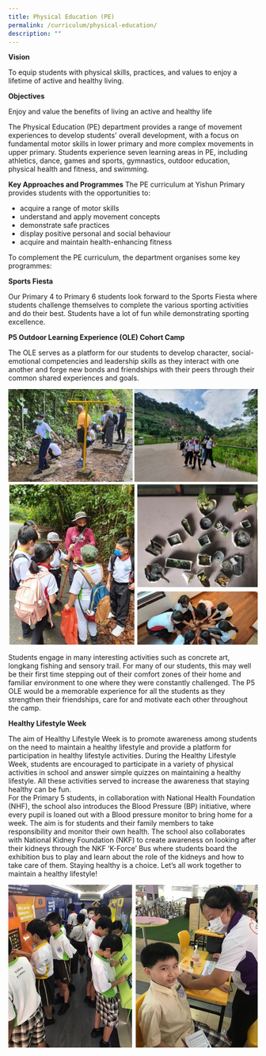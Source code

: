 ```yaml
---
title: Physical Education (PE)
permalink: /curriculum/physical-education/
description: ""
---
```

**Vision**

To equip students with physical skills, practices, and values to enjoy a lifetime of active and healthy living. 

**Objectives**

Enjoy and value the benefits of living an active and healthy life

The Physical Education (PE) department provides a range of movement experiences to develop students' overall development, with a focus on fundamental motor skills in lower primary and more complex movements in upper primary. Students experience seven learning areas in PE, including athletics, dance, games and sports, gymnastics, outdoor education, physical health and fitness, and swimming.

**Key Approaches and Programmes**
The PE curriculum at Yishun Primary provides students with the opportunities to:
* acquire a range of motor skills
* understand and apply movement concepts
* demonstrate safe practices
* display positive personal and social behaviour
* acquire and maintain health-enhancing fitness

To complement the PE curriculum, the department organises some key programmes:

**Sports Fiesta**

Our Primary 4 to Primary 6 students look forward to the Sports Fiesta where students challenge themselves to complete the various sporting activities and do their best. Students have a lot of fun while demonstrating sporting excellence.

**P5 Outdoor Learning Experience (OLE) Cohort Camp**

The OLE serves as a platform for our students to develop character, social-emotional competencies and leadership skills as they interact with one another and forge new bonds and friendships with their peers through their common shared experiences and goals. 

![](/images/Experience/Curriculum/pe_01_v1.jpg)

Students engage in many interesting activities such as concrete art, longkang fishing and sensory trail.
For many of our students, this may well be their first time stepping out of their comfort zones of their home and familiar environment to one where they were constantly challenged. The P5 OLE would be a memorable experience for all the students as they strengthen their friendships, care for and motivate each other throughout the camp.

**Healthy Lifestyle Week**

The aim of Healthy Lifestyle Week is to promote awareness among students on the need to maintain a healthy lifestyle and provide a platform for participation in healthy lifestyle activities.
During the Healthy Lifestyle Week, students are encouraged to participate in a variety of physical activities in school and answer simple quizzes on maintaining a healthy lifestyle. All these activities served to increase the awareness that staying healthy can be fun.  
For the Primary 5 students, in collaboration with National Health Foundation (NHF), the school also introduces the Blood Pressure (BP) initiative, where every pupil is loaned out with a Blood pressure monitor to bring home for a week. The aim is for students and their family members to take responsibility and monitor their own health.
The school also collaborates with National Kidney Foundation (NKF) to create awareness on looking after their kidneys through the NKF ‘K-Force’ Bus where students board the exhibition bus to play and learn about the role of the kidneys and how to take care of them.
Staying healthy is a choice. Let’s all work together to maintain a healthy lifestyle!

![](/images/Experience/Curriculum/pe_02_v1.jpg)




